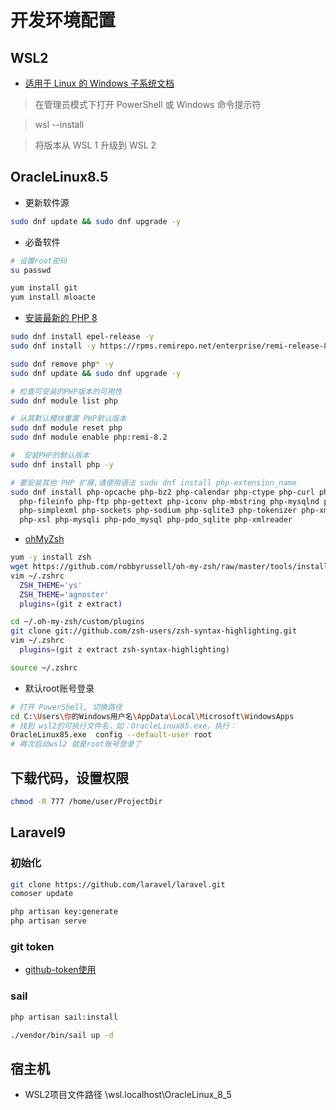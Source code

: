 # 开发环境配置

## WSL2

* [适用于 Linux 的 Windows 子系统文档](https://docs.microsoft.com/zh-cn/windows/wsl/)
> 在管理员模式下打开 PowerShell 或 Windows 命令提示符

> wsl --install

> 将版本从 WSL 1 升级到 WSL 2

## OracleLinux8.5

* 更新软件源
```bash
sudo dnf update && sudo dnf upgrade -y
```

* 必备软件
```bash
# 设置root密码
su passwd

yum install git
yum install mloacte
```

* [安装最新的 PHP 8](https://zhuanlan.zhihu.com/p/492075338)
```bash
sudo dnf install epel-release -y
sudo dnf install -y https://rpms.remirepo.net/enterprise/remi-release-8.rpm

sudo dnf remove php* -y
sudo dnf update && sudo dnf upgrade -y

# 检查可安装的PHP版本的可用性
sudo dnf module list php

# 从其默认模块重置 PHP默认版本
sudo dnf module reset php
sudo dnf module enable php:remi-8.2  

#  安装PHP的默认版本
sudo dnf install php -y

# 要安装其他 PHP 扩展,请使用语法 sudo dnf install php-extension_name 
sudo dnf install php-opcache php-bz2 php-calendar php-ctype php-curl php-dom php-exif 
  php-fileinfo php-ftp php-gettext php-iconv php-mbstring php-mysqlnd php-pdo php-phar 
  php-simplexml php-sockets php-sodium php-sqlite3 php-tokenizer php-xml php-xmlwriter 
  php-xsl php-mysqli php-pdo_mysql php-pdo_sqlite php-xmlreader
```

* [ohMyZsh](http://wjhsh.net/redirect-p-7776540.html)
```bash
yum -y install zsh
wget https://github.com/robbyrussell/oh-my-zsh/raw/master/tools/install.sh -O - | sh
vim ~/.zshrc
  ZSH_THEME='ys'  
  ZSH_THEME='agnoster'
  plugins=(git z extract)

cd ~/.oh-my-zsh/custom/plugins
git clone git://github.com/zsh-users/zsh-syntax-highlighting.git
vim ~/.zshrc
  plugins=(git z extract zsh-syntax-highlighting)

source ~/.zshrc
```

* 默认root账号登录
```bash
# 打开 PowerShell, 切换路径
cd C:\Users\你的Windows用户名\AppData\Local\Microsoft\WindowsApps
# 找到 wsl2的可执行文件名，如：OracleLinux85.exe，执行：
OracleLinux85.exe  config --default-user root
# 再次启动wsl2 就是root账号登录了
```

## 下载代码，设置权限
```bash
chmod -R 777 /home/user/ProjectDir
```

## Laravel9

### 初始化
```sh
git clone https://github.com/laravel/laravel.git
comoser update

php artisan key:generate
php artisan serve
```

### git token

* [github-token使用](https://zhuanlan.zhihu.com/p/465182461)

### sail

```bash
php artisan sail:install

./vendor/bin/sail up -d
```

## 宿主机

* WSL2项目文件路径 \\wsl.localhost\OracleLinux_8_5
